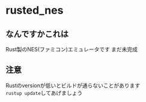 # rusted_nes
## なんですかこれは
Rust製のNES(ファミコン)エミュレータです まだ未完成

## 注意
Rustのversionが低いとビルドが通らないことがあります  
`rustup update`してあげましょう